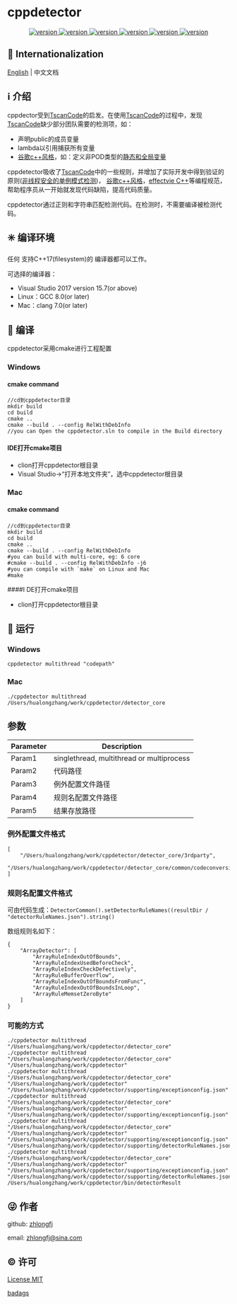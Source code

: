 # cppdetector

<center>
    <a href="https://github.com/zhlongfj/cppdetector" target="_blank" rel="noopener noreferrer">
        <img src="https://img.shields.io/github/issues/zhlongfj/cppdetector?style=flat-square" alt="version"/>
    </a>
    <a href="https://github.com/zhlongfj/cppdetector" target="_blank" rel="noopener noreferrer">
        <img src="https://img.shields.io/github/repo-size/zhlongfj/cppdetector?style=flat-square" alt="version"/>
    </a>
    <a href="https://github.com/zhlongfj/cppdetector" target="_blank" rel="noopener noreferrer">
        <img src="https://img.shields.io/github/stars/zhlongfj/cppdetector" alt="version"/>
    </a>
    <a href="https://github.com/zhlongfj/cppdetector" target="_blank" rel="noopener noreferrer">
        <img src="https://img.shields.io/github/languages/count/zhlongfj/cppdetector?style=flat-square" alt="version"/>
    </a>
    <a href="https://github.com/zhlongfj/cppdetector" target="_blank" rel="noopener noreferrer">
        <img src="https://img.shields.io/github/forks/zhlongfj/cppdetector" alt="version"/>
    </a>
    <a href="https://github.com/zhlongfj/cppdetector" target="_blank" rel="noopener noreferrer">
        <img src="https://img.shields.io/github/license/zhlongfj/cppdetector" alt="version"/>
    </a>
</center>


## :large_blue_circle: Internationalization

[English](README.md) | 中文文档

## :information_source: 介绍
cppdector受到[TscanCode](https://github.com/Tencent/TscanCode)的启发。在使用[TscanCode](https://github.com/Tencent/TscanCode)的过程中，发现[TscanCode](https://github.com/Tencent/TscanCode)缺少部分团队需要的检测项，如：

* 声明public的成员变量
* lambda以引用捕获所有变量
* [谷歌c++风格](https://zh-google-styleguide.readthedocs.io/en/latest/google-cpp-styleguide)，如：定义非POD类型的[静态和全局变量](https://zh-google-styleguide.readthedocs.io/en/latest/google-cpp-styleguide/scoping/?highlight=POD#static-and-global-variables)

cppdetector吸收了[TscanCode](https://github.com/Tencent/TscanCode)中的一些规则，并增加了实际开发中得到验证的原则([非线程安全的单例模式检测](todo))， [谷歌c++风格](https://zh-google-styleguide.readthedocs.io/en/latest/google-cpp-styleguide)，[effectvie C++](todo)等编程规范，帮助程序员从一开始就发现代码缺陷，提高代码质量。

cppdetector通过正则和字符串匹配检测代码。在检测时，不需要编译被检测代码。

## :eight_spoked_asterisk: 编译环境
任何 支持C++17(filesystem)的 编译器都可以工作。

可选择的编译器：

* Visual Studio 2017 version 15.7(or above)
* Linux：GCC 8.0(or later)
* Mac：clang 7.0(or later)

## :gem: 编译
cppdetector采用cmake进行工程配置
### Windows
#### cmake command

```
//cd到cppdetector目录
mkdir build 
cd build
cmake ..
cmake --build . --config RelWithDebInfo
//you can Open the cppdetector.sln to compile in the Build directory  
```
#### IDE打开cmake项目

* clion打开cppdetector根目录
* Visual Studio->“打开本地文件夹”，选中cppdetector根目录

### Mac
#### cmake command

```
//cd到cppdetector目录
mkdir build
cd build
cmake ..
cmake --build . --config RelWithDebInfo
#you can build with multi-core, eg: 6 core
#cmake --build . --config RelWithDebInfo -j6
#you can compile with `make` on Linux and Mac
#make
```
####I DE打开cmake项目

* clion打开cppdetector根目录

## :gem: 运行
### Windows
`cppdetector multithread "codepath"`
### Mac
`./cppdetector multithread /Users/hualongzhang/work/cppdetector/detector_core`

## 参数

Parameter  | Description
------------- | -------------
Param1  | singlethread, multithread or multiprocess 
Param2  | 代码路径
Param3 | 例外配置文件路径
Param4 | 规则名配置文件路径
Param5 | 结果存放路径

### 例外配置文件格式

```
[
    "/Users/hualongzhang/work/cppdetector/detector_core/3rdparty",
    "/Users/hualongzhang/work/cppdetector/detector_core/common/codeconversion.h"
]
```
### 规则名配置文件格式
可由代码生成：`DetectorCommon().setDetectorRuleNames((resultDir / "detectorRuleNames.json").string()`

数组规则名如下：

```
{
	"ArrayDetector": [
		"ArrayRuleIndexOutOfBounds",
		"ArrayRuleIndexUsedBeforeCheck",
		"ArrayRuleIndexCheckDefectively",
		"ArrayRuleBufferOverflow",
		"ArrayRuleIndexOutOfBoundsFromFunc",
		"ArrayRuleIndexOutOfBoundsInLoop",
		"ArrayRuleMemsetZeroByte"
	]
}
```

### 可能的方式

```
./cppdetector multithread "/Users/hualongzhang/work/cppdetector/detector_core"
./cppdetector multithread "/Users/hualongzhang/work/cppdetector/detector_core" "/Users/hualongzhang/work/cppdetector" 
./cppdetector multithread "/Users/hualongzhang/work/cppdetector/detector_core" "/Users/hualongzhang/work/cppdetector" "/Users/hualongzhang/work/cppdetector/supporting/exceptionconfig.json"
./cppdetector multithread "/Users/hualongzhang/work/cppdetector/detector_core" "/Users/hualongzhang/work/cppdetector" "/Users/hualongzhang/work/cppdetector/supporting/exceptionconfig.json" 
./cppdetector multithread "/Users/hualongzhang/work/cppdetector/detector_core" "/Users/hualongzhang/work/cppdetector" "/Users/hualongzhang/work/cppdetector/supporting/exceptionconfig.json" 
"/Users/hualongzhang/work/cppdetector/supporting/detectorRuleNames.json"
./cppdetector multithread "/Users/hualongzhang/work/cppdetector/detector_core" "/Users/hualongzhang/work/cppdetector" "/Users/hualongzhang/work/cppdetector/supporting/exceptionconfig.json" 
"/Users/hualongzhang/work/cppdetector/supporting/detectorRuleNames.json" /Users/hualongzhang/work/cppdetector/bin/detectorResult
```

## :stuck_out_tongue_winking_eye: 作者

github: [zhlongfj](https://github.com/zhlongfj)

email: zhlongfj@sina.com

## :copyright: 许可

[License MIT](LICENSE)

[badags](https://shields.io/category/social)
